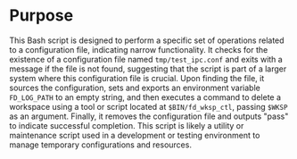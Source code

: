 # Purpose
This Bash script is designed to perform a specific set of operations related to a configuration file, indicating narrow functionality. It checks for the existence of a configuration file named `tmp/test_ipc.conf` and exits with a message if the file is not found, suggesting that the script is part of a larger system where this configuration file is crucial. Upon finding the file, it sources the configuration, sets and exports an environment variable `FD_LOG_PATH` to an empty string, and then executes a command to delete a workspace using a tool or script located at `$BIN/fd_wksp_ctl`, passing `$WKSP` as an argument. Finally, it removes the configuration file and outputs "pass" to indicate successful completion. This script is likely a utility or maintenance script used in a development or testing environment to manage temporary configurations and resources.
